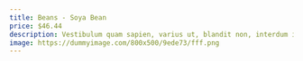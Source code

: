 ```yaml
---
title: Beans - Soya Bean
price: $46.44
description: Vestibulum quam sapien, varius ut, blandit non, interdum in, ante. Vestibulum ante ipsum primis in faucibus orci luctus et ultrices posuere cubilia Curae; Duis faucibus accumsan odio. Curabitur convallis.
image: https://dummyimage.com/800x500/9ede73/fff.png
---
```

